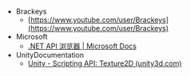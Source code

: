 *   Brackeys
    *   [https://www.youtube.com/user/Brackeys](https://www.youtube.com/user/Brackeys)
*   Microsoft
    *   [.NET API 浏览器 | Microsoft Docs](https://docs.microsoft.com/zh-cn/dotnet/api/?view=net-5.0)
*   UnityDocumentation
    *   [Unity - Scripting API: Texture2D (unity3d.com)](https://docs.unity3d.com/ScriptReference/Texture2D.html)
